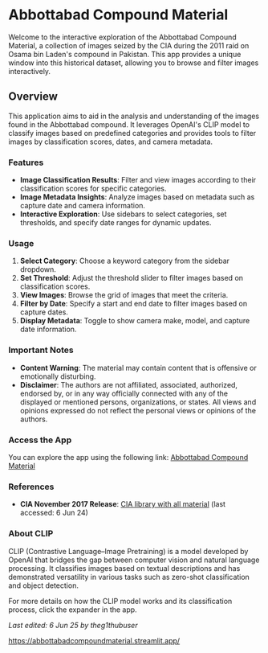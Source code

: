 # Abbottabad Compound Material

Welcome to the interactive exploration of the Abbottabad Compound Material, a collection of images seized by the CIA during the 2011 raid on Osama bin Laden's compound in Pakistan. This app provides a unique window into this historical dataset, allowing you to browse and filter images interactively.

## Overview

This application aims to aid in the analysis and understanding of the images found in the Abbottabad compound. It leverages OpenAI's CLIP model to classify images based on predefined categories and provides tools to filter images by classification scores, dates, and camera metadata.

### Features

- **Image Classification Results**: Filter and view images according to their classification scores for specific categories.
- **Image Metadata Insights**: Analyze images based on metadata such as capture date and camera information.
- **Interactive Exploration**: Use sidebars to select categories, set thresholds, and specify date ranges for dynamic updates.

### Usage

1. **Select Category**: Choose a keyword category from the sidebar dropdown.
2. **Set Threshold**: Adjust the threshold slider to filter images based on classification scores.
3. **View Images**: Browse the grid of images that meet the criteria.
4. **Filter by Date**: Specify a start and end date to filter images based on capture dates.
5. **Display Metadata**: Toggle to show camera make, model, and capture date information.

### Important Notes

- **Content Warning**: The material may contain content that is offensive or emotionally disturbing.
- **Disclaimer**: The authors are not affiliated, associated, authorized, endorsed by, or in any way officially connected with any of the displayed or mentioned persons, organizations, or states. All views and opinions expressed do not reflect the personal views or opinions of the authors.

### Access the App

You can explore the app using the following link: [Abbottabad Compound Material](https://abbottabadcompoundmaterial.streamlit.app/)

### References

- **CIA November 2017 Release**: [CIA library with all material](https://www.cia.gov/library/abbottabad-compound/index.html) (last accessed: 6 Jun 24)

### About CLIP

CLIP (Contrastive Language–Image Pretraining) is a model developed by OpenAI that bridges the gap between computer vision and natural language processing. It classifies images based on textual descriptions and has demonstrated versatility in various tasks such as zero-shot classification and object detection.

For more details on how the CLIP model works and its classification process, click the expander in the app.

_Last edited: 6 Jun 25 by theg1thubuser_


https://abbottabadcompoundmaterial.streamlit.app/
